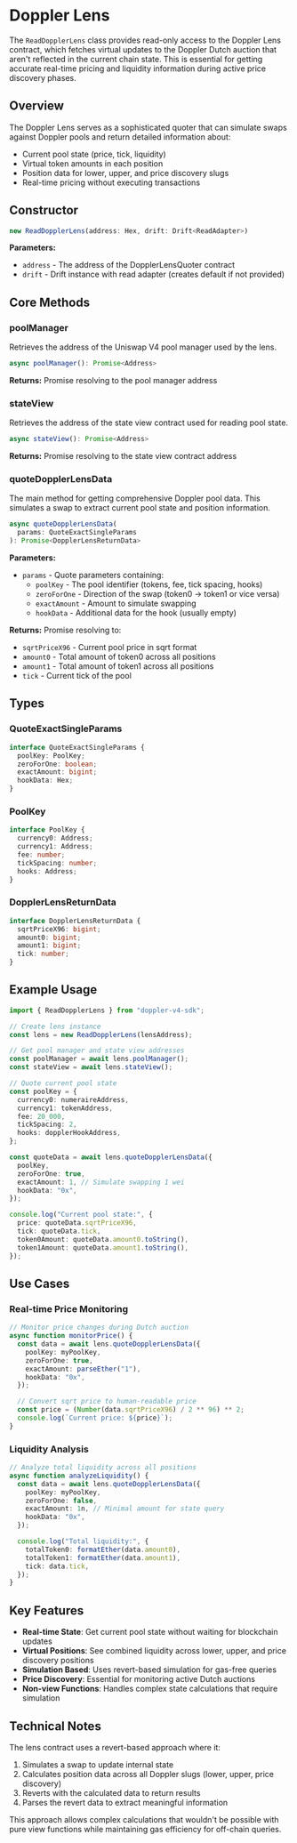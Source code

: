 # Doppler Lens

The `ReadDopplerLens` class provides read-only access to the Doppler Lens contract, which fetches virtual updates to the Doppler Dutch auction that aren't reflected in the current chain state. This is essential for getting accurate real-time pricing and liquidity information during active price discovery phases.

## Overview

The Doppler Lens serves as a sophisticated quoter that can simulate swaps against Doppler pools and return detailed information about:

- Current pool state (price, tick, liquidity)
- Virtual token amounts in each position
- Position data for lower, upper, and price discovery slugs
- Real-time pricing without executing transactions

## Constructor

```typescript
new ReadDopplerLens(address: Hex, drift: Drift<ReadAdapter>)
```

**Parameters:**

- `address` - The address of the DopplerLensQuoter contract
- `drift` - Drift instance with read adapter (creates default if not provided)

## Core Methods

### poolManager

Retrieves the address of the Uniswap V4 pool manager used by the lens.

```typescript
async poolManager(): Promise<Address>
```

**Returns:** Promise resolving to the pool manager address

### stateView

Retrieves the address of the state view contract used for reading pool state.

```typescript
async stateView(): Promise<Address>
```

**Returns:** Promise resolving to the state view contract address

### quoteDopplerLensData

The main method for getting comprehensive Doppler pool data. This simulates a swap to extract current pool state and position information.

```typescript
async quoteDopplerLensData(
  params: QuoteExactSingleParams
): Promise<DopplerLensReturnData>
```

**Parameters:**

- `params` - Quote parameters containing:
  - `poolKey` - The pool identifier (tokens, fee, tick spacing, hooks)
  - `zeroForOne` - Direction of the swap (token0 → token1 or vice versa)
  - `exactAmount` - Amount to simulate swapping
  - `hookData` - Additional data for the hook (usually empty)

**Returns:** Promise resolving to:

- `sqrtPriceX96` - Current pool price in sqrt format
- `amount0` - Total amount of token0 across all positions
- `amount1` - Total amount of token1 across all positions
- `tick` - Current tick of the pool

## Types

### QuoteExactSingleParams

```typescript
interface QuoteExactSingleParams {
  poolKey: PoolKey;
  zeroForOne: boolean;
  exactAmount: bigint;
  hookData: Hex;
}
```

### PoolKey

```typescript
interface PoolKey {
  currency0: Address;
  currency1: Address;
  fee: number;
  tickSpacing: number;
  hooks: Address;
}
```

### DopplerLensReturnData

```typescript
interface DopplerLensReturnData {
  sqrtPriceX96: bigint;
  amount0: bigint;
  amount1: bigint;
  tick: number;
}
```

## Example Usage

```typescript
import { ReadDopplerLens } from "doppler-v4-sdk";

// Create lens instance
const lens = new ReadDopplerLens(lensAddress);

// Get pool manager and state view addresses
const poolManager = await lens.poolManager();
const stateView = await lens.stateView();

// Quote current pool state
const poolKey = {
  currency0: numeraireAddress,
  currency1: tokenAddress,
  fee: 20_000,
  tickSpacing: 2,
  hooks: dopplerHookAddress,
};

const quoteData = await lens.quoteDopplerLensData({
  poolKey,
  zeroForOne: true,
  exactAmount: 1, // Simulate swapping 1 wei
  hookData: "0x",
});

console.log("Current pool state:", {
  price: quoteData.sqrtPriceX96,
  tick: quoteData.tick,
  token0Amount: quoteData.amount0.toString(),
  token1Amount: quoteData.amount1.toString(),
});
```

## Use Cases

### Real-time Price Monitoring

```typescript
// Monitor price changes during Dutch auction
async function monitorPrice() {
  const data = await lens.quoteDopplerLensData({
    poolKey: myPoolKey,
    zeroForOne: true,
    exactAmount: parseEther("1"),
    hookData: "0x",
  });

  // Convert sqrt price to human-readable price
  const price = (Number(data.sqrtPriceX96) / 2 ** 96) ** 2;
  console.log(`Current price: ${price}`);
}
```

### Liquidity Analysis

```typescript
// Analyze total liquidity across all positions
async function analyzeLiquidity() {
  const data = await lens.quoteDopplerLensData({
    poolKey: myPoolKey,
    zeroForOne: false,
    exactAmount: 1n, // Minimal amount for state query
    hookData: "0x",
  });

  console.log("Total liquidity:", {
    totalToken0: formatEther(data.amount0),
    totalToken1: formatEther(data.amount1),
    tick: data.tick,
  });
}
```

## Key Features

- **Real-time State**: Get current pool state without waiting for blockchain updates
- **Virtual Positions**: See combined liquidity across lower, upper, and price discovery positions
- **Simulation Based**: Uses revert-based simulation for gas-free queries
- **Price Discovery**: Essential for monitoring active Dutch auctions
- **Non-view Functions**: Handles complex state calculations that require simulation

## Technical Notes

The lens contract uses a revert-based approach where it:

1. Simulates a swap to update internal state
2. Calculates position data across all Doppler slugs (lower, upper, price discovery)
3. Reverts with the calculated data to return results
4. Parses the revert data to extract meaningful information

This approach allows complex calculations that wouldn't be possible with pure view functions while maintaining gas efficiency for off-chain queries.
